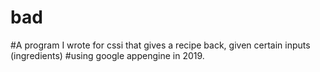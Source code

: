 # bad
#A program I wrote for cssi that gives a recipe back, given certain inputs (ingredients)
#using google appengine in 2019.

